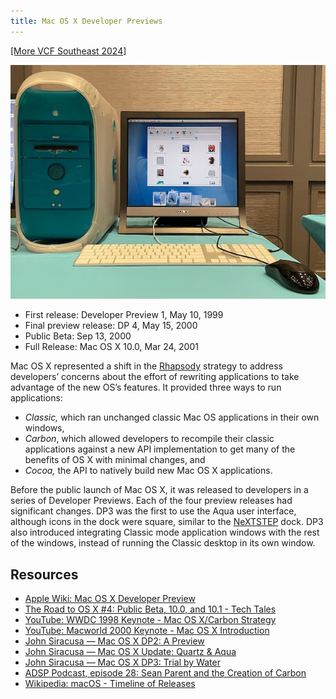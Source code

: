 ```yaml
---
title: Mac OS X Developer Previews
---
```


[[More VCF Southeast 2024]](/computers/vcfse2024)

<img src="/img/vcfse2024/bw-dp3-desktop.jpg" alt="A Power Macintosh G3 Blue-and-White running Mac OS X Developer Preview 3" class="computer-pic" />

- First release: Developer Preview 1, May 10, 1999
- Final preview release: DP 4, May 15, 2000
- Public Beta: Sep 13, 2000
- Full Release: Mac OS X 10.0, Mar 24, 2001

Mac OS X represented a shift in the [Rhapsody](./rhapsody) strategy to address developers’ concerns about the effort of rewriting applications to take advantage of the new OS’s features. It provided three ways to run applications:

- _Classic,_ which ran unchanged classic Mac OS applications in their own windows,
- _Carbon_, which allowed developers to recompile their classic applications against a new API implementation to get many of the benefits of OS X with minimal changes, and
- _Cocoa,_ the API to natively build new Mac OS X applications.

Before the public launch of Mac OS X, it was released to developers in a series of Developer Previews. Each of the four preview releases had significant changes. DP3 was the first to use the Aqua user interface, although icons in the dock were square, similar to the [NeXTSTEP](./nextstep) dock. DP3 also introduced integrating Classic mode application windows with the rest of the windows, instead of running the Classic desktop in its own window.

## Resources

- [Apple Wiki: Mac OS X Developer Preview](https://apple.fandom.com/wiki/Mac_OS_X_Developer_Preview)
- [The Road to OS X #4: Public Beta, 10.0, and 10.1 - Tech Tales](https://overcast.fm/+wCpwbBqbw)
- [YouTube: WWDC 1998 Keynote - Mac OS X/Carbon Strategy](https://youtu.be/03kTC0Sm7wc?t=2868)
- [YouTube: Macworld 2000 Keynote - Mac OS X Introduction](https://youtu.be/AcGzCIlz8y0?t=4057)
- [John Siracusa — Mac OS X DP2: A Preview](https://archive.arstechnica.com/reviews/4q99/macos-x-dp2/m-macos-x-dp2-1.html)
- [John Siracusa — Mac OS X Update: Quartz & Aqua](https://archive.arstechnica.com/reviews/1q00/macos-x-gui/macos-x-gui-1.html)
- [John Siracusa — Mac OS X DP3: Trial by Water](https://archive.arstechnica.com/reviews/1q00/macos-x-dp3/macos-x-dp3-1.html)
- [ADSP Podcast, episode 28: Sean Parent and the Creation of Carbon](https://www.adspthepodcast.com/2021/06/04/Episode-28.html)
- [Wikipedia: macOS - Timeline of Releases](https://en.wikipedia.org/wiki/MacOS#Timeline_of_releases)
